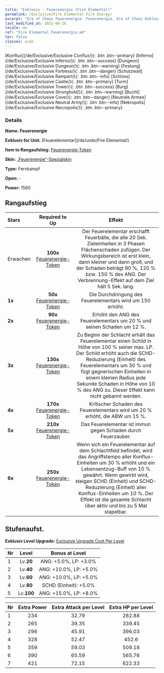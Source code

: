 ```yaml
---
title: "Exklusiv - Feuerenergie (Fire Elemental)"
permalink: /Exclusive/Fire Elemental Fire Energy/
excerpt: "Era of Chaos Feuerenergie. Feuerenergie. Era of Chaos Exklusiv Feuerenergie. Feuerelementar Exklusiv."
last_modified_at: 2021-04-16
locale: de
ref: "Fire Elemental Feuerenergie.md"
toc: false
classes: wide
---
```

 [Konflux](/de/Exclusive/Exclusive Conflux/){: .btn .btn--primary} [Inferno](/de/Exclusive/Exclusive Inferno/){: .btn .btn--success} [Dungeon](/de/Exclusive/Exclusive Dungeon/){: .btn .btn--warning} [Festung](/de/Exclusive/Exclusive Fortress/){: .btn .btn--danger} [Schutzwall](/de/Exclusive/Exclusive Rampart/){: .btn .btn--info} [Schloss](/de/Exclusive/Exclusive Castle/){: .btn .btn--primary} [Turm](/de/Exclusive/Exclusive Tower/){: .btn .btn--success} [Burg](/de/Exclusive/Exclusive Stronghold/){: .btn .btn--warning} [Bucht](/de/Exclusive/Exclusive Cove/){: .btn .btn--danger} [Neutrale Armee](/de/Exclusive/Exclusive Neutral Army/){: .btn .btn--info} [Nekropolis](/de/Exclusive/Exclusive Necropolis/){: .btn .btn--primary} 

### Details
 **Name: Feuerenergie** 

 **Exklusiv for Unit:** [Feuerelementar](/de/units/Fire Elemental/) 

 **Item to Rangaufstieg:** [Feuerenergie-Token](/de/Items/con_998/)

 **Skin:** [„Feuerenergie“-Spezialskin](/de/Items/con_666/)

 **Type:** Fernkampf

 **Open:** -

 **Power:** 1560

## Rangaufstieg

  |     Stars    |  Required to Up | Effekt |
  |:-------------|:---------------:|:---------------:|
  |  Erwachen  | **100x** [Feuerenergie-Token](/de/Items/con_998/) | <Flammentrio> Der Feuerelementar erschafft Feuerbälle, die alle 20 Sek. Zieleinheiten in 3 Phasen Flächenschaden zufügen. Der Wirkungsbereich ist erst klein, dann kleiner und dann groß, und der Schaden beträgt 90 %, 120 % bzw. 150 % des ANG. Der Verbrennung-Effekt auf dem Ziel hält 5 Sek. lang. |
  | **1x** <i class="fas fa-star"/> | **50x** [Feuerenergie-Token](/de/Items/con_998/) | Die Durchdringung des Feuerelementars wird um 150 erhöht. |
  | **2x** <i class="fas fa-star"/> | **90x** [Feuerenergie-Token](/de/Items/con_998/) | Erhöht den ANG des Feuerelementars um 20 % und seinen Schaden um 12 %. |
  | **3x** <i class="fas fa-star"/> | **130x** [Feuerenergie-Token](/de/Items/con_998/) | Zu Beginn der Schlacht erhält das Feuerelementar einen Schild in Höhe von 100 % seiner max. LP. Der Schild erhöht auch die SCHD-Reduzierung (Einheit) des Feuerelementars um 30 % und fügt gegnerischen Einheiten in einem kleinen Radius jede Sekunde Schaden in Höhe von 10 % des ANG zu. Dieser Effekt kann nicht gebannt werden. |
  | **4x** <i class="fas fa-star"/> | **170x** [Feuerenergie-Token](/de/Items/con_998/) | Kritischer Schaden des Feuerelementars wird um 20 % erhöht, die ABW um 15 %. |
  | **5x** <i class="fas fa-star"/> | **210x** [Feuerenergie-Token](/de/Items/con_998/) | Das Feuerelementar ist immun gegen Schaden durch Feuerzauber. |
  | **6x** <i class="fas fa-star"/> | **250x** [Feuerenergie-Token](/de/Items/con_998/) | <Elementar-Resonanz> Wenn sich ein Feuerelementar auf dem Schlachtfeld befindet, wird das Angriffstempo aller Konflux-Einheiten um 30 % erhöht und ein Lebensentzug-Buff von 10 % gewährt. Wenn <Flammentrio> gewirkt wird, steigen SCHD (Einheit) und SCHD-Reduzierung (Einheit) aller Konflux-Einheiten um 10 %. Der Effekt ist die gesamte Schlacht über aktiv und bis zu 5 Mal stapelbar. |


## Stufenaufst.
 **Exklusiv Level Upgrade:** [Exclusive Upgrade Cost Per Level](/Exclusive/ExclusiveUpgradeCostPerLevel/)

  |  Nr  |   Level  | Bonus at Level |
  |:-----|:--------:|:--------------:|
  | 1 | Lv.**20** | ANG: +5.0%, LP: +3.0% |
  | 2 | Lv.**40** | ANG: +10.0%, LP: +5.0% |
  | 3 | Lv.**60** | ANG: +10.0%, LP: +5.0% |
  | 4 | Lv.**80** | SCHD (Einheit): +5.0% |
  | 5 | Lv.**100** | ANG: +15.0%, LP: +8.0% |


  |  Nr  |  Extra Power | Extra Attack per Level | Extra HP per Level |
  |:-----|:--------:|:--------:|:--------:|
  | 1 | 234 | 32.79 | 282.88 |
  | 2 | 265 | 39.35 | 339.45 |
  | 3 | 296 | 45.91 | 396.03 |
  | 4 | 328 | 52.47 | 452.6 |
  | 5 | 359 | 59.03 | 509.18 |
  | 6 | 390 | 65.59 | 565.76 |
  | 7 | 421 | 72.15 | 622.33 |


